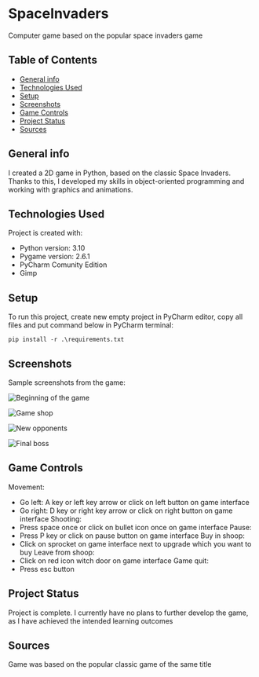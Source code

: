 # SpaceInvaders
Computer game based on the popular space invaders game

## Table of Contents
* [General info](#general-info)
* [Technologies Used](#technologies-used)
* [Setup](#setup)
* [Screenshots](#screenschots)
* [Game Controls](game-controls)
* [Project Status](#project-status)
* [Sources](#sources)

## General info
I created a 2D game in Python, based on the classic Space Invaders. Thanks to this, I developed my skills in object-oriented programming and working with graphics and animations.

## Technologies Used
Project is created with:
* Python version: 3.10
* Pygame version: 2.6.1
* PyCharm Comunity Edition
* Gimp

## Setup
To run this project, create new empty project in PyCharm editor, copy all files and put command below in PyCharm terminal:
```
pip install -r .\requirements.txt
```

## Screenshots
Sample screenshots from the game:

![Beginning of the game](./exampleScreens/SpaceInvaders_1.jpg)

![Game shop](./exampleScreens/SpaceInvaders_2.jpg)

![New opponents](./exampleScreens/SpaceInvaders_3.jpg)

![Final boss](./exampleScreens/SpaceInvaders_4.jpg)

## Game Controls
Movement:
* Go left: A key or left key arrow or click on left button on game interface
* Go right: D key or right key arrow or click on right button on game interface
Shooting:
* Press space once or click on bullet icon once on game interface
Pause:
* Press P key or click on pause button on game interface
Buy in shoop:
* Click on sprocket on game interface next to upgrade which you want to buy
Leave from shoop:
* Click on red icon witch door on game interface
Game quit:
* Press esc button

## Project Status
Project is complete. I currently have no plans to further develop the game, as I have achieved the intended learning outcomes

## Sources
Game was based on the popular classic game of the same title
